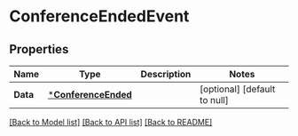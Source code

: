 # ConferenceEndedEvent

## Properties
Name | Type | Description | Notes
------------ | ------------- | ------------- | -------------
**Data** | [***ConferenceEnded**](ConferenceEnded.md) |  | [optional] [default to null]

[[Back to Model list]](../README.md#documentation-for-models) [[Back to API list]](../README.md#documentation-for-api-endpoints) [[Back to README]](../README.md)

